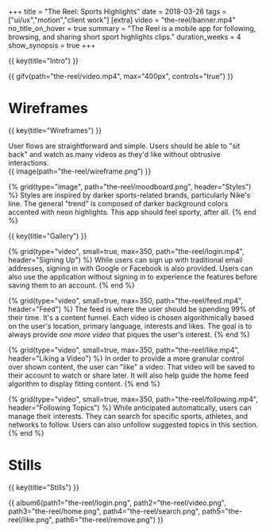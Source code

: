 +++
title = "The Reel: Sports Highlights"
date = 2018-03-26
tags = ["ui/ux","motion","client work"]
[extra]
video = "the-reel/banner.mp4"
no_title_on_hover = true
summary = "The Reel is a mobile app for following, browsing, and sharing short sport highlights clips."
duration_weeks = 4
show_synopsis = true
+++

{{ key(title="Intro") }}


{{ gifv(path="the-reel/video.mp4", max="400px", controls="true") }}

# Wireframes

{{ key(title="Wireframes") }}

User flows are straightforward and simple.  Users should be able to "sit back" and watch as many videos as they'd like without obtrusive interactions.  
{{ image(path="the-reel/wireframe.png") }}

{% grid(type="image", path="the-reel/moodboard.png", header="Styles") %}
    Styles are inspired by darker sports-related brands, particularly Nike's line.  The general "trend" is composed of darker background colors accented with neon highlights.  This app should feel sporty, after all.
{% end %}

{{ key(title="Gallery") }}

{% grid(type="video", small=true, max=350, path="the-reel/login.mp4", header="Signing Up") %}
    While users can sign up with traditional email addresses, signing in with Google or Facebook is also provided.  Users can also use the application without signing in to experience the features before saving them to an account.
{% end %}

{% grid(type="video", small=true, max=350, path="the-reel/feed.mp4", header="Feed") %}
    The feed is where the user should be spending 99% of their time.  It's a content funnel.  Each video is chosen algorithmically based on the user's location, primary language, interests and likes.  The goal is to always provide *one more video* that piques the user's interest.
{% end %}

{% grid(type="video", small=true, max=350, path="the-reel/like.mp4", header="Liking a Video") %}
    In order to provide a more granular control over shown content, the user can "like" a video.  That video will be saved to their account to watch or share later.  It will also help guide the home feed algorithm to display fitting content.
{% end %}

{% grid(type="video", small=true, max=350, path="the-reel/following.mp4", header="Following Topics") %}
    While anticipated automatically, users can manage their interests.  They can search for specific sports, athletes, and networks to follow.  Users can also unfollow suggested topics in this section.
{% end %}

# Stills

{{ key(title="Stills") }}

{{ album6(path1="the-reel/login.png", path2="the-reel/video.png", path3="the-reel/home.png", path4="the-reel/search.png", path5="the-reel/like.png", path6="the-reel/remove.png") }}